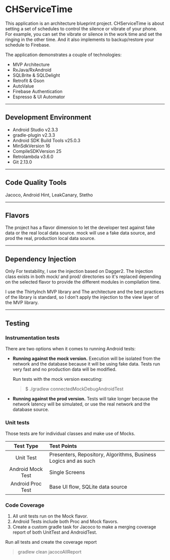 # CHServiceTime

This application is an architecture blueprint project. CHServiceTime is about setting a set of schedules to control the silence or vibrate of your phone. For example, you can set the vibrate or silence in the work time and set the ringing in the other time. And it also implements to backup/restore your schedule to Firebase.

The application demonstrates a couple of technologies:

- MVP Architecture
- RxJava/RxAndroid
- SQLBrite & SQLDelight
- Retrofit & Gson
- AutoValue
- Firebase Authentication
- Espresso & UI Automator

--------------------

## Development Environment

- Android Studio v2.3.3
- gradle-plugin v2.3.3
- Android SDK Build Tools v25.0.3
- MinSdkVersion 16
- CompileSDKVersion 25
- Retrolambda v3.6.0
- Git 2.13.0

--------------------

## Code Quality Tools

Jacoco, Android Hint, LeakCanary, Stetho

---------------------

## Flavors

The project has a flavor dimension to let the developer test against fake data or the real local data source. mock will use a fake data source, and prod the real, production local data source.

--------------------

## Dependency Injection

Only For testability, I use the injection based on Dagger2. The Injection class exists in both mock/ and prod/ directories so it's replaced depending on the selected flavor to provide the different modules in compilation time.

I use the ThirtyInch MVP library and The architecture and the best practices of the library is standard, so I don't apply the injection to the view layer of the MVP library.

--------------------

## Testing

### Instrumentation tests

There are two options when it comes to running Android tests:

- **Running against the mock version.** Execution will be isolated from the network and the database because it will be using fake data. Tests run very fast and no production data will be modified.

    Run tests with the mock version executing:
    > $ ./gradlew connectedMockDebugAndroidTest
    
- **Running against the prod version.** Tests will take longer because the network latency will be simulated, or use the real network and the database source.

### Unit tests

Those tests are for individual classes and make use of Mocks.

|Test Type|Test Points|
| :---: | :--- |
|Unit Test|Presenters, Repository, Algorithms, Business Logics and as such|
|Android Mock Test|Single Screens|
|Android Proc Test|Base UI flow, SQLite data source|

### Code Coverage

1. All unit tests run on the Mock flavor.
2. Android Tests include both Proc and Mock flavors.
3. Create a custom gradle task for Jacoco to make a merging coverage report of both UnitTest and AndroidTest.

Run all tests and create the coverage report
> gradlew clean jacocoAllReport

